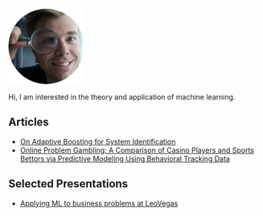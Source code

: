 <p align="left">
  <img src="magn.png" alt="me"/>
</p>
Hi, I am interested in the theory and application of machine learning. 


## Articles
* [On Adaptive Boosting for System Identification](https://ieeexplore.ieee.org/document/8066449)
* [Online Problem Gambling: A Comparison of Casino Players and Sports Bettors via Predictive Modeling Using Behavioral Tracking Data](https://link.springer.com/article/10.1007/s10899-020-09964-z)


## Selected Presentations
* [Applying ML to business problems at LeoVegas](https://www.youtube.com/watch?v=xMTtOv-IhaE&ab_channel=HyperightAB)
